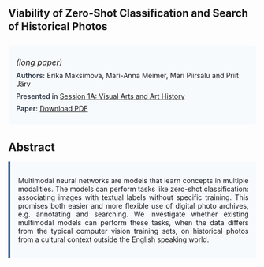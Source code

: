 
<style>    
    h2 {
        margin-top: 0;
        margin-bottom: 1.5rem;
        line-height: 1.3;
    }
    
    h3 {
        margin-top: 2rem;
        margin-bottom: 1rem;
        font-size: 1.4rem;
        font-weight:bold;
    }
    
    .metadata {
        background-color: #f7fafc;
        padding: 1rem;
        border-radius: 6px;
        margin-bottom: 2rem;
    }
    
    .metadata p {
        margin: 0.5rem 0;
    }
    
    .abstract {
        text-align: justify;
        padding: 1rem;
        background-color: #f7fafc;
        border-left: 4px solid #2c5282;
        border-radius: 0 6px 6px 0;
    }
    
    strong {
        color: #2d3748;
        font-weight: 600;
    }
</style>
<main role="main">
<h2>Viability of Zero-Shot Classification and Search of Historical Photos</h2>

<section class="metadata">
<p style='font-size:1rem'><i>(long paper)</i></p>
<p><strong>Authors:</strong> Erika Maksimova, Mari-Anna Meimer, Mari Piirsalu and Priit Järv</p>
<p><strong>Presented in</strong> <a href="/programme/#session1A">Session 1A: Visual Arts and Art History</a></p>
<p><strong>Paper:</strong> <a href="https://ceur-ws.org/Vol-3558/paper20.pdf">Download PDF</a></p>
</section>

<section>
<h3>Abstract</h3>
<div class="abstract">
<p>Multimodal neural networks are models that learn concepts in multiple modalities. The models can perform tasks like zero-shot classification: associating images with textual labels without specific training. This promises both easier and more flexible use of digital photo archives, e.g. annotating and searching. We investigate whether existing multimodal models can perform these tasks, when the data differs from the typical computer vision training sets, on historical photos from a cultural context outside the English speaking world.</p>
</div>
</section>
</main>